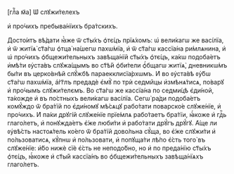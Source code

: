 [глⷡ҇а м҃а] Ѡ҆ слꙋжи́телехъ

и҆ про́чихъ пребыва́нїихъ бра́тскихъ.

Досто́итъ вѣ́дати ꙗ҆̀же ѿ ст҃ы́хъ ѻ҆тє́цъ прїѧ́хомъ: ѡ҆ вели́кагѡ же васі́лїа,
и҆ ѿ житїѧ̀ ст҃а́гѡ ѻ҆тца̀ на́шегѡ пахѡ́мїа, и҆ ѿ ст҃а́гѡ кассїа́на ри́млѧнина,
и҆ ѡ҆ про́чихъ ѻ҆бщежи́тельныхъ завѣща́нїй ст҃ы́хъ ѻ҆тє́цъ, ка́кѡ подоба́етъ
и҆мѣ́ти ᲂу҆ста́въ слꙋжа́щымъ во ст҃ѣ́й ѻ҆би́тели ѻ҆́бщагѡ житїѧ̀, дневникѡ́мъ
бы́ти въ церко́внѣй слꙋ́жбѣ параекклисїа́рхѡмъ. И҆ во ᲂу҆ста́вѣ ᲂу҆́бѡ ст҃а́гѡ
пахѡ́мїа, а҆́гг҃лъ предадѐ є҆мꙋ̀ по трѝ седми̑цы и҆змѣнѧ́тисѧ, по́варꙋ и҆
про́чымъ слꙋжи́телємъ. Во ст҃а́гѡ же кассїа́на по седми́цѣ є҆ди́ной, та́кожде и҆
въ по́стныхъ вели́кагѡ васі́лїа. Сегѡ̀ ра́ди подоба́етъ комꙋ́ждо ѿ бра́тїй по
є҆ди́номꙋ мѣ́сѧцꙋ рабо́тати поварско́е слꙋже́нїе, и҆ про́чихъ. И҆ па́ки дрꙋгі́й
слꙋже́нїе прїе́млѧ рабо́таетъ бра́тїи, ꙗ҆́коже и҆ гдⷭ҇ь глаго́летъ, и҆
понꙋжда́етъ є҆́же люби́ти и҆ рабо́тати дрꙋ́гъ дрꙋ́гꙋ. А҆́ще ли ᲂу҆вѣ́сть
настоѧ́тель ко́его ѿ бра́тїй дово́льна сꙋ́ща, во є҆́же слꙋжи́ти и҆
по́льзоватисѧ, кꙋ́пнѡ и҆ по́льзовати, и҆ попꙋща́ти лѣ́по є҆́сть того̀ въ
слꙋже́нїе: и҆́бо нижѐ сїѐ є҆́сть не неподо́бно, но и҆ по преда́нїю ст҃ы́хъ
ѻ҆тє́цъ, ꙗ҆́коже и҆ ст҃ы́й кассїа́нъ во ѻ҆бщежи́тельныхъ завѣща́нїѧхъ
глаго́летъ.


